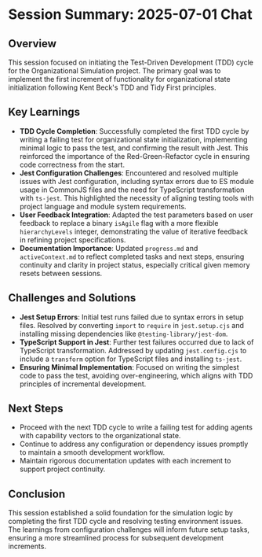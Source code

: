 # Session Summary: 2025-07-01 Chat

## Overview
This session focused on initiating the Test-Driven Development (TDD) cycle for the Organizational Simulation project. The primary goal was to implement the first increment of functionality for organizational state initialization following Kent Beck's TDD and Tidy First principles.

## Key Learnings
- **TDD Cycle Completion**: Successfully completed the first TDD cycle by writing a failing test for organizational state initialization, implementing minimal logic to pass the test, and confirming the result with Jest. This reinforced the importance of the Red-Green-Refactor cycle in ensuring code correctness from the start.
- **Jest Configuration Challenges**: Encountered and resolved multiple issues with Jest configuration, including syntax errors due to ES module usage in CommonJS files and the need for TypeScript transformation with `ts-jest`. This highlighted the necessity of aligning testing tools with project language and module system requirements.
- **User Feedback Integration**: Adapted the test parameters based on user feedback to replace a binary `isAgile` flag with a more flexible `hierarchyLevels` integer, demonstrating the value of iterative feedback in refining project specifications.
- **Documentation Importance**: Updated `progress.md` and `activeContext.md` to reflect completed tasks and next steps, ensuring continuity and clarity in project status, especially critical given memory resets between sessions.

## Challenges and Solutions
- **Jest Setup Errors**: Initial test runs failed due to syntax errors in setup files. Resolved by converting `import` to `require` in `jest.setup.cjs` and installing missing dependencies like `@testing-library/jest-dom`.
- **TypeScript Support in Jest**: Further test failures occurred due to lack of TypeScript transformation. Addressed by updating `jest.config.cjs` to include a `transform` option for TypeScript files and installing `ts-jest`.
- **Ensuring Minimal Implementation**: Focused on writing the simplest code to pass the test, avoiding over-engineering, which aligns with TDD principles of incremental development.

## Next Steps
- Proceed with the next TDD cycle to write a failing test for adding agents with capability vectors to the organizational state.
- Continue to address any configuration or dependency issues promptly to maintain a smooth development workflow.
- Maintain rigorous documentation updates with each increment to support project continuity.

## Conclusion
This session established a solid foundation for the simulation logic by completing the first TDD cycle and resolving testing environment issues. The learnings from configuration challenges will inform future setup tasks, ensuring a more streamlined process for subsequent development increments.
